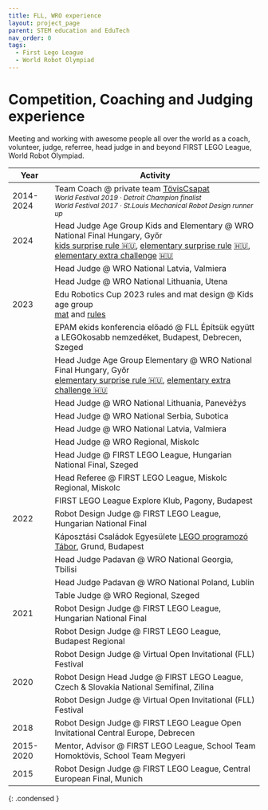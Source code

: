 ```yaml
---
title: FLL, WRO experience
layout: project_page
parent: STEM education and EduTech
nav_order: 0
tags:
  - First Lego League
  - World Robot Olympiad
---
```


# Competition, Coaching and Judging experience

Meeting and working with awesome people all over the world as a coach, volunteer, judge, referree, head judge in and beyond FIRST LEGO League, World Robot Olympiad.

| Year | Activity |
| - | - |
| 2014-2024 | Team Coach @ private team [TövisCsapat](http://toviscsapat.hu)<br/>*<small>World Festival 2019 · Detroit Champion finalist</small>*<br/>*<small>World Festival 2017 · St.Louis Mechanical Robot Design runner up</small>* |
| 2024  | Head Judge Age Group Kids and Elementary @ WRO National Final Hungary, Győr <br/> [kids surprise rule 🇭🇺](/assets/robotics/wro-2024-kids-meglepetes_szabaly.pdf), [elementary surprise rule](assets/robotics/wro-2024-rm-elementary-meglepetes_szabaly%20en.pdf) [🇭🇺](assets/robotics/wro-2024-rm-elementary-meglepetes_szabaly.pdf), [elementary extra challenge](assets/robotics/wro-2024-rm-elementary-meglepetes_szabaly%20en.pdf) [🇭🇺](assets/robotics/wro-2024-rm-elementary-meglepetes_szabaly.pdf) |
|       | Head Judge @ WRO National Latvia, Valmiera | 
|       | Head Judge @ WRO National Lithuania, Utena |
| 2023  | Edu Robotics Cup 2023 rules and mat design @ Kids age group <br/> [mat](https://educup.org/wp-content/uploads/2023/11/FINAL_25x25_kids_edurobotpalya_preview_nyomtathatA%C2%B3.pdf) and [rules](https://educup.org/wp-content/uploads/2023/12/1.FINAL_ERC-Kids-game-rules-2023.pdf) |
|       | EPAM ekids konferencia előadó @ FLL Építsük együtt a LEGOkosabb nemzedéket, Budapest, Debrecen, Szeged |
|       | Head Judge Age Group Elementary @ WRO National Final Hungary, Győr  <br/> [elementary surprise rule 🇭🇺](assets/robotics/wro-2023-robomission-elementary-meglepetes_szabaly.pdf), [elementary extra challenge 🇭🇺](assets/robotics/wro-2023-robomission-elementary-meglepetes_szabaly.pdf) |
|       | Head Judge @ WRO National Lithuania, Panevėžys |
|       | Head Judge @ WRO National Serbia, Subotica |
|       | Head Judge @ WRO National Latvia, Valmiera |
|       | Head Judge @ WRO Regional, Miskolc
|       | Head Judge @ FIRST LEGO League, Hungarian National Final, Szeged
|       | Head Referee @ FIRST LEGO League, Miskolc Regional, Miskolc
|       | FIRST LEGO League Explore Klub, Pagony, Budapest
| 2022  | Robot Design Judge @ FIRST LEGO League, Hungarian National Final
|       | Káposztási Családok Egyesülete [LEGO programozó Tábor](assets/2022_kcse_nyari_tabor.png), Grund, Budapest
|       | Head Judge Padavan @ WRO National Georgia, Tbilisi
|       | Head Judge Padavan @ WRO National Poland, Lublin
|       | Table Judge @ WRO Regional, Szeged
| 2021  | Robot Design Judge @ FIRST LEGO League, Hungarian National Final
|       | Robot Design Judge @ FIRST LEGO League, Budapest Regional
|       | Robot Design Judge @ Virtual Open Invitational (FLL) Festival
| 2020  | Robot Design Head Judge @ FIRST LEGO League, Czech & Slovakia National Semifinal, Zilina
|       | Robot Design Judge @ Virtual Open Invitational (FLL) Festival
| 2018  | Robot Design Judge @ FIRST LEGO League Open Invitational Central Europe, Debrecen
| 2015-2020 | Mentor, Advisor @ FIRST LEGO League, School Team Homoktövis, School Team Megyeri
| 2015  | Robot Design Judge @ FIRST LEGO League, Central European Final, Munich
{: .condensed }
